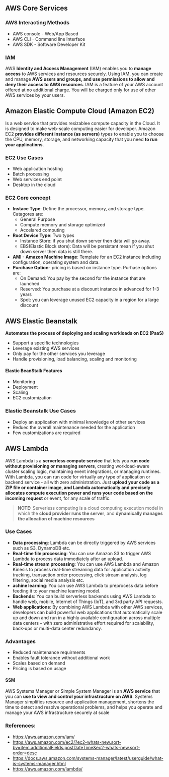 
## AWS Core Services

### AWS Interacting Methods
* AWS console - Web/App Based
* AWS CLI - Command line Interface
* AWS SDK - Software Developer Kit
### IAM
AWS **Identity and Access Management** (IAM) enables you to **manage access** to AWS services and resources securely. Using IAM, you can create and manage **AWS users and groups, and use permissions to allow and deny their access to AWS resources**. IAM is a feature of your AWS account offered at no additional charge. You will be charged only for use of other AWS services by your users.
## Amazon Elastic Compute Cloud (Amazon EC2) 
Is a web service that provides resizablee compute capacity in the Cloud. It is designed to make web-scale computing easier for developer. Amazon EC2 **provides different instance (as servers)** types to enable you to choose the CPU, memory, storage, and networking capacity that you need **to run your applications**.
### EC2 Use Cases
* Web application hosting
* Batch processing
* Web services end point
* Desktop in the cloud
### EC2 Core concept
* **Instace Type**: Define the processor, memory, and storage type. Catagores are:
  * General Purpose
  * Compute memory and storage optimized
  * Accelared computing 
* **Root Device Type**: Two types
  * Instance Store: if you shut down server then data will go away.
  * EBS(Elastic Block store): Data will be persistant mean if you shut down server then data is still there.
* **AMI - Amazon Machine Image**: Template for an EC2 instance including configuration, operating system and data.
* **Purchase Option**- pricing is based on instance type. Purhase options are:
  * On Demand: You pay by the second for the instance that are launched
  * Reserved: You purchase at a discount instance in advanced for 1-3 years
  * Spot: you can leverage unused EC2 capacity in a region for a large discount
## AWS Elastic Beanstalk
**Automates the process of deploying and scaling workloads on EC2 (PaaS)**
* Support a specific technologies
* Leverage existing AWS services
* Only pay for the other services you leverage
* Handle provisioning, load balancing, scaling and monitoring
#### Elastic BeanStalk Features
* Monitoring
* Deployment
* Scaling
* EC2 customization
### Elastic Beanstalk Use Cases
* Deploy an application with minimal knowledge of other services
* Reduec the overall maintenance needed for the application
* Few customizations are required

## AWS Lambda
AWS Lambda is a **serverless compute service** that lets you **run code without provisioning or managing servers**, creating workload-aware cluster scaling logic, maintaining event integrations, or managing runtimes. With Lambda, you can run code for virtually any type of application or backend service - all with zero administration. Just **upload your code as a ZIP file or container image, and Lambda automatically and precisely allocates compute execution power and runs your code based on the incoming request** or event, for any scale of traffic.

> **NOTE:** Serverless computing is a cloud computing execution model in which the **cloud provider runs the server**, and **dynamically manages the allocation of machine resources**

### Use Cases

* **Data processing**: Lambda can be directly triggered by AWS services such as S3, DynamoDB etc.
* **Real-time file processing**: You can use Amazon S3 to trigger AWS Lambda to process data immediately after an upload. 
* **Real-time stream processing**: You can use AWS Lambda and Amazon Kinesis to process real-time streaming data for application activity tracking, transaction order processing, click stream analysis, log filtering, social media analysis etc.
* **achine learning**: You can use AWS Lambda to preprocess data before feeding it to your machine learning model. 
* **Backends**: You can build serverless backends using AWS Lambda to handle web, mobile, Internet of Things (IoT), and 3rd party API requests. 
* **Web applications**: By combining AWS Lambda with other AWS services, developers can build powerful web applications that automatically scale up and down and run in a highly available configuration across multiple data centers – with zero administrative effort required for scalability, back-ups or multi-data center redundancy.

### Advantages
* Reduced maintenance requirments
* Enables fault tolerance without  additional work
* Scales based on demand
* Pricing is based on usage

#### SSM 
AWS Systems Manager or Simple System Manager is an **AWS service** that you can **use to view and control your infrastructure on AWS**. Systems Manager simplifies resource and application management, shortens the time to detect and resolve operational problems, and helps you operate and manage your AWS infrastructure securely at scale


### References:
* https://aws.amazon.com/iam/
* https://aws.amazon.com/ec2/?ec2-whats-new.sort-by=item.additionalFields.postDateTime&ec2-whats-new.sort-order=desc
* https://docs.aws.amazon.com/systems-manager/latest/userguide/what-is-systems-manager.html
* https://aws.amazon.com/lambda/

